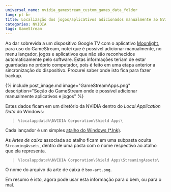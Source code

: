 ```yaml
---
universal_name: nvidia_gamestream_custom_games_data_folder
lang: pt-br
title: Localização dos jogos/aplicativos adicionados manualmente ao NVIDIA GameStream
categories: NVIDIA
tags: GameStream
---
```


Ao dar sobrevida a um dispositivo Google TV com o aplicativo [Moonlight](http://moonlight-stream.com), para uso do GameStream, notei que é possível adicionar manualmente, no menu lançador, jogos e aplicativos que não são reconhecidos automaticamente pelo software.
Estas informações teriam de estar guardadas no próprio computador, pois é feito em uma etapa anterior a sincronização do dispositivo.
Procurei saber onde isto fica para fazer backup.

{% include post_image.md image="GameStreamApps.png" description="Seção do GameStream onde é possível adicionar manualmente aplicativos e jogos" %}

Estes dados ficam em um diretório da NVIDIA dentro do *Local Application Data* do Windows:

> `%localappdata%\NVIDIA Corporation\Shield Apps\`

Cada lançador é um simples [atalho do Windows (*.lnk)](https://en.wikipedia.org/wiki/Shortcut_(computing)#Microsoft_Windows).

As *Artes de caixa* associada ao atalho ficam em uma subpasta oculta `StreamingAssets`, dentro de uma pasta com o nome respectivo ao atalho que ela representa.

> `%localappdata%\NVIDIA Corporation\Shield Apps\StreamingAssets\`

O nome do arquivo da arte de caixa é `box-art.png`.

Em resumo é isto, agora pode usar esta informação para o bem, ou para o mal.